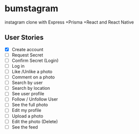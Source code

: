 # bumstagram
instagram clone with Express +Prisma +React and React Native

 ## User Stories

 - [x] Create account
 - [ ] Request Secret
 - [ ] Confirm Secret (Login)
 - [ ] Log in
 - [ ] Like /Unlike a photo
 - [ ] Comment on a photo
 - [ ] Search by user
 - [ ] Search by location
 - [ ] See user profile
 - [ ] Follow / Unfollow User
 - [ ] See the full photo
 - [ ] Edit my profile
 - [ ] Upload a photo
 - [ ] Edit the photo (Delete)
 - [ ] See the feed